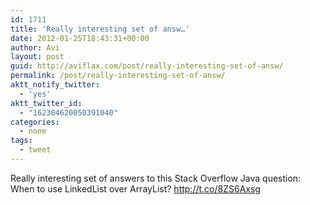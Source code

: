 ```yaml
---
id: 1711
title: 'Really interesting set of answ…'
date: 2012-01-25T18:43:31+00:00
author: Avi
layout: post
guid: http://aviflax.com/post/really-interesting-set-of-answ/
permalink: /post/really-interesting-set-of-answ/
aktt_notify_twitter:
  - 'yes'
aktt_twitter_id:
  - "162304620050391040"
categories:
  - none
tags:
  - tweet
---
```

Really interesting set of answers to this Stack Overflow Java question: When to use LinkedList over ArrayList? <a href="http://t.co/8ZS6Axsg" rel="nofollow">http://t.co/8ZS6Axsg</a>